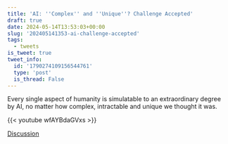 ```yaml
---
title: 'AI: ''Complex'' and ''Unique''? Challenge Accepted'
draft: true
date: 2024-05-14T13:53:03+00:00
slug: '202405141353-ai-challenge-accepted'
tags:
  - tweets
is_tweet: true
tweet_info:
  id: '1790274109156544761'
  type: 'post'
  is_thread: False
---
```




Every single aspect of humanity is simulatable to an extraordinary degree by AI, no matter how complex, intractable and unique we thought it was.

{{< youtube wfAYBdaGVxs >}}

[Discussion](https://x.com/sytelus/status/1790274109156544761)
